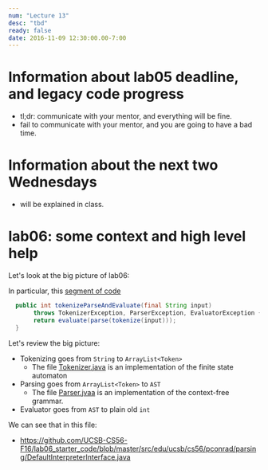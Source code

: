 ```yaml
---
num: "Lecture 13"
desc: "tbd"
ready: false
date: 2016-11-09 12:30:00.00-7:00
---
```


# Information about lab05 deadline, and legacy code progress

* tl;dr: communicate with your mentor, and everything will be fine.
* fail to communicate with your mentor, and you are going to have a bad time.

# Information about the next two Wednesdays

* will be explained in class.

# lab06: some context and high level help

Let's look at the big picture of lab06:

In particular, this [segment of code](https://github.com/UCSB-CS56-F16/lab06_starter_code/blob/master/src/edu/ucsb/cs56/pconrad/parsing/InterpreterInterface.java#L24)

```java
  public int tokenizeParseAndEvaluate(final String input)
	   throws TokenizerException, ParserException, EvaluatorException {
   	   return evaluate(parse(tokenize(input)));
  }
```    

Let's review the big picture:

* Tokenizing goes from `String` to `ArrayList<Token>`
    * The file [Tokenizer.java](https://github.com/UCSB-CS56-F16/lab06_starter_code/blob/master/src/edu/ucsb/cs56/pconrad/parsing/tokenizer/Tokenizer.java) is an implementation of the finite state automaton
* Parsing goes from `ArrayList<Token>` to `AST`
    * The file [Parser.jvaa](https://github.com/UCSB-CS56-F16/lab06_starter_code/blob/master/src/edu/ucsb/cs56/pconrad/parsing/parser/Parser.java) is an implementation of the context-free grammar.
* Evaluator goes from `AST` to plain old `int`

We can see that in this file:

* <https://github.com/UCSB-CS56-F16/lab06_starter_code/blob/master/src/edu/ucsb/cs56/pconrad/parsing/DefaultInterpreterInterface.java>
